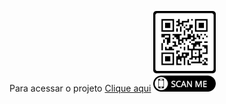 Para acessar o projeto
<a href=" https://rosanaarioza.github.io/projeto-android2/" target="_blank">Clique aqui</a> 
 <img src="frame2.png" alt="QRCode">    
